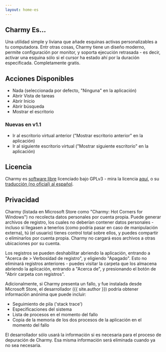 ```yaml
---
layout: home-es
---
```


## Charmy Es...

Una utilidad simple y liviana que añade esquinas activas personalizables a tu computadora. Entr otras cosas, Charmy tiene un diseño moderno, permite configuración por monitor, y soporta ejecución retrasada - es decir, activar una esquina sólo si el cursor ha estado ahí por la duración especificada. Completamente gratis.

## Acciones Disponibles

- Nada (seleccionada por defecto, "Ninguna" en la aplicación)
- Abrir Vista de tareas
- Abrir Inicio
- Abrir búsqueda
- Mostrar el escritorio

### Nuevas en v1.1

- Ir al escritorio virtual anterior ("Mostrar escritorio anterior" en la aplicación)
- Ir al siguiente escritorio virtual ("Mostrar siguiente escritorio" en la aplicación)

## Licencia

Charmy es [software libre](https://www.gnu.org/philosophy/free-sw.es.html) licenciado bajo GPLv3 - mira la licencia [aquí](https://github.com/YourOrdinaryCat/Charmy/blob/9b363da5f930142223c5e6ff807a38803624acb4/LICENSE.txt), o su [traducción (no oficial) al español](https://lslspanish.github.io/translation_GPLv3_to_spanish/).

## Privacidad

Charmy (listada en Microsoft Store como "Charmy: Hot Corners for Windows") no recolecta datos personales por cuenta propia. Puede generar archivos de registro, los cuales no deberían contener datos personales - incluso si llegasen a tenerlos (como podría pasar en caso de manipulación externa), tú (el usuario) tienes control total sobre ellos, y puedes compartir o eliminarlos por cuenta propia. Charmy no cargará esos archivos a otras ubicaciones por su cuenta.

Los registros se pueden deshabilitar abriendo la aplicación, entrando a "Acerca de > Verbosidad de registro", y eligiendo "Apagado". Esto no eliminará registros anteriores - puedes visitar la carpeta que los almacena abriendo la aplicación, entrando a "Acerca de", y presionando el botón de "Abrir carpeta con registros".

Adicionalmente, si Charmy presenta un fallo, y fue instalada desde Microsoft Store, el desarrollador ({{ site.author }}) podría obtener información anónima que puede incluir:

- Seguimiento de pila ('stack trace')
- Especificaciones del sistema
- Lista de procesos en el momento del fallo
- Copia de la memoria de los dos procesos de la aplicación en el momento del fallo

El desarrollador sólo usará la información si es necesaria para el proceso de depuración de Charmy. Esa misma información será eliminada cuando ya no sea necesaria.
